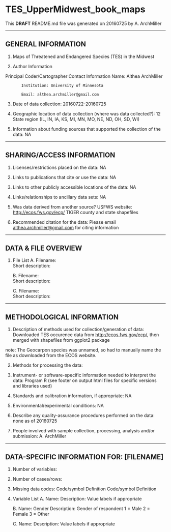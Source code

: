 # TES_UpperMidwest_book_maps

This **DRAFT** README.md file was generated on 20160725 by A. ArchMiller


-------------------
GENERAL INFORMATION
-------------------


1. Maps of Threatened and Endangered Species (TES) in the Midwest


2. Author Information


  Principal Coder/Cartographer Contact Information
        Name: Althea ArchMiller
        
           Institution: University of Minnesota
           
           Email: althea.archmiller@gmail.com




3. Date of data collection: 20160722-20160725


4. Geographic location of data collection (where was data collected?): 12 State region (IL, IN, IA, KS, MI, MN, MO, NE, ND, OH, SD, WI)


5. Information about funding sources that supported the collection of the data: NA




--------------------------
SHARING/ACCESS INFORMATION
-------------------------- 


1. Licenses/restrictions placed on the data: NA


2. Links to publications that cite or use the data: NA


3. Links to other publicly accessible locations of the data: NA


4. Links/relationships to ancillary data sets: NA


5. Was data derived from another source?
           USFWS website: http://ecos.fws.gov/ecp/
           TIGER county and state shapefiles


6. Recommended citation for the data: Please email althea.archmiller@gmail.com for citing information 




---------------------
DATA & FILE OVERVIEW
---------------------


1. File List
   A. Filename:        
      Short description:        


        
   B. Filename:        
      Short description:        


        
   C. Filename:        
      Short description:





--------------------------
METHODOLOGICAL INFORMATION
--------------------------


1. Description of methods used for collection/generation of data: 
Downloaded TES occurence data from http://ecos.fws.gov/ecp/, then merged with shapefiles from ggplot2 package

note: The Geocarpon species was unnamed, so had to manually name the file as downloaded from the ECOS website.


2. Methods for processing the data: <describe how the submitted data were generated from the raw or collected data>


3. Instrument- or software-specific information needed to interpret the data: Program R (see footer on output html files for specific versions and libraries used)


4. Standards and calibration information, if appropriate: NA


5. Environmental/experimental conditions: NA


6. Describe any quality-assurance procedures performed on the data: none as of 20160725


7. People involved with sample collection, processing, analysis and/or submission: A. ArchMiller






-----------------------------------------
DATA-SPECIFIC INFORMATION FOR: [FILENAME]
-----------------------------------------
<create sections for each dataset included>


1. Number of variables:


2. Number of cases/rows: 




3. Missing data codes:
        Code/symbol        Definition
        Code/symbol        Definition


4. Variable List
    A. Name: <variable name>
       Description: <description of the variable>
                    Value labels if appropriate


    B. Name: Gender 
       Description: Gender of respondent
                    1 = Male
                    2 = Female
                    3 = Other                


    C. Name: <variable name>
       Description: <description of the variable>
                    Value labels if appropriate

